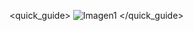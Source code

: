 <quick_guide>
![Imagen1](http://static.energysistem.com/images/manuals/42631/593abeefca832.jpg)
</quick_guide>
